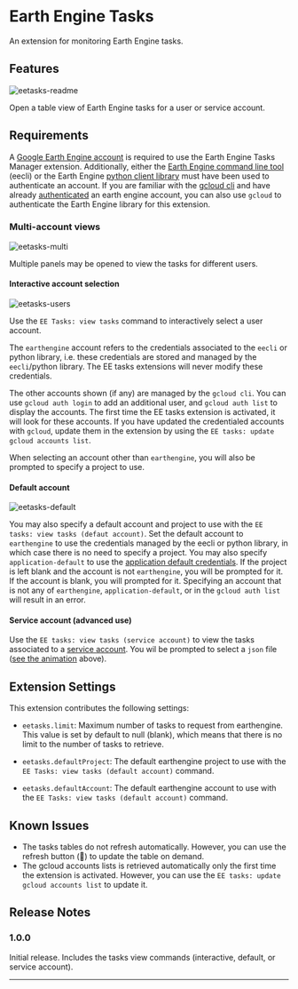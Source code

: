 # Earth Engine Tasks

An extension for monitoring Earth Engine tasks. 

## Features

![eetasks-readme](https://raw.githubusercontent.com/lopezvoliver/eetasks/main/eetasks-readme.gif)

Open a table view of Earth Engine tasks for a user or service account. 

## Requirements

A [Google Earth Engine account](https://code.earthengine.google.com/register) is required to use the Earth Engine Tasks Manager extension. Additionally, either the [Earth Engine command line tool](https://developers.google.com/earth-engine/guides/command_line) (eecli) or the Earth Engine [python client library](https://developers.google.com/earth-engine/guides/python_install) must have been used to authenticate an account. If you are familiar with the [gcloud cli](https://cloud.google.com/sdk/docs/install) and have already [authenticated](https://cloud.google.com/sdk/gcloud/reference/auth/login) an earth engine account, you can also use `gcloud` to authenticate the Earth Engine library for this extension. 

### Multi-account views

![eetasks-multi](https://raw.githubusercontent.com/lopezvoliver/eetasks/main/eetasks-multi.png)

Multiple panels may be opened to view the tasks for different users.


#### Interactive account selection

![eetasks-users](https://raw.githubusercontent.com/lopezvoliver/eetasks/main/eetasks-users.png)

Use the `EE Tasks: view tasks` command to interactively select a user account. 

The `earthengine` account refers to the credentials associated to the `eecli` or python library, i.e. these credentials are stored and managed by the `eecli`/python library. The EE tasks extensions will never modify these credentials. 

The other accounts shown (if any) are managed by the `gcloud cli`. You can use `gcloud auth login` to add an additional user, and `gcloud auth list` to display the accounts. The first time the EE tasks extension is activated, it will look for these accounts. If you have updated the credentialed accounts with `gcloud`, update them in the extension by using the `EE tasks: update gcloud accounts list`. 

When selecting an account other than `earthengine`, you will also be prompted to specify a project to use. 

#### Default account

![eetasks-default](https://raw.githubusercontent.com/lopezvoliver/eetasks/main/eetasks-default.png)

You may also specify a default account and project to use with the `EE tasks: view tasks (defaut account)`. Set the default account to `earthengine` to use the credentials managed by the eecli or python library, in which case there is no need to specify a project. You may also specify `application-default` to use the [application default credentials](https://cloud.google.com/sdk/gcloud/reference/auth/application-default). If the project is left blank and the account is not `earthengine`, you will be prompted for it. If the account is blank, you will prompted for it. Specifying an account that is not any of `earthengine`, `application-default`, or in the `gcloud auth list` will result in an error. 

#### Service account (advanced use)

Use the `EE tasks: view tasks (service account)` to view the tasks associated to a [service account](https://developers.google.com/earth-engine/guides/service_account). You wil be prompted to select a `json` file ([see the animation](#features) above).


## Extension Settings

This extension contributes the following settings:

* `eetasks.limit`: Maximum number of tasks to request from earthengine. This value is set by default to null (blank), which means that there is no limit to the number of tasks to retrieve. 

* `eetasks.defaultProject`: The default earthengine project to use with the `EE Tasks: view tasks (default account)` command.

* `eetasks.defaultAccount`: The default earthengine account to use with the `EE Tasks: view tasks (default account)` command.


## Known Issues

- The tasks tables do not refresh automatically. However, you can use the refresh button (🔄) to update the table on demand. 
- The gcloud accounts lists is retrieved automatically only the first time the extension is activated. However, you can use the `EE tasks: update gcloud accounts list` to update it. 


## Release Notes

### 1.0.0

Initial release. Includes the tasks view commands (interactive, default, or service account).

---